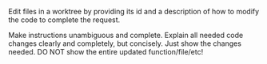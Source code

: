Edit files in a worktree by providing its id and a description of how to modify the code to complete the request.

Make instructions unambiguous and complete. Explain all needed code changes clearly and completely, but concisely. Just show the changes needed. DO NOT show the entire updated function/file/etc!
